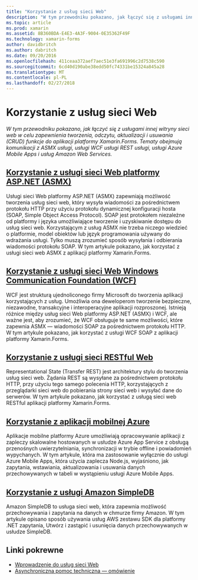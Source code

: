 ```yaml
---
title: "Korzystanie z usług sieci Web"
description: "W tym przewodniku pokazano, jak łączyć się z usługami innej witryny sieci web w celu zapewnienia tworzenia, odczytu, aktualizacji i usuwania (CRUD) funkcje do aplikacji platformy Xamarin.Forms. Tematy obejmują komunikacji z ASMX usługi, usługi WCF usługi REST usługi, usługi Azure Mobile Apps i usług Amazon Web Services."
ms.topic: article
ms.prod: xamarin
ms.assetid: 8B360BDA-E4E3-4A3F-9004-0E35362F49F
ms.technology: xamarin-forms
author: davidbritch
ms.author: dabritch
ms.date: 09/20/2016
ms.openlocfilehash: 411ceaa372aef7aec51e3fa691996c2d7538c590
ms.sourcegitcommit: 6cd40d190abe38edd50fc74331be15324a845a28
ms.translationtype: MT
ms.contentlocale: pl-PL
ms.lasthandoff: 02/27/2018
---
```

# <a name="consuming-web-services"></a>Korzystanie z usług sieci Web

_W tym przewodniku pokazano, jak łączyć się z usługami innej witryny sieci web w celu zapewnienia tworzenia, odczytu, aktualizacji i usuwania (CRUD) funkcje do aplikacji platformy Xamarin.Forms. Tematy obejmują komunikacji z ASMX usługi, usługi WCF usługi REST usługi, usługi Azure Mobile Apps i usług Amazon Web Services._

## <a name="consuming-an-aspnet-web-service-asmxxamarin-formsdata-cloudconsumingasmxmd"></a>[Korzystanie z usługi sieci Web platformy ASP.NET (ASMX)](~/xamarin-forms/data-cloud/consuming/asmx.md)

Usługi sieci Web platformy ASP.NET (ASMX) zapewniają możliwość tworzenia usług sieci web, który wysyła wiadomości za pośrednictwem protokołu HTTP przy użyciu protokołu dynamicznej konfiguracji hosta (SOAP, Simple Object Access Protocol). SOAP jest protokołem niezależne od platformy i języka umożliwiające tworzenie i uzyskiwanie dostępu do usług sieci web. Korzystającym z usług ASMX nie trzeba niczego wiedzieć o platformie, model obiektów lub język programowania używany do wdrażania usługi. Tylko muszą zrozumieć sposób wysyłania i odbierania wiadomości protokołu SOAP. W tym artykule pokazano, jak korzystać z usługi sieci web ASMX z aplikacji platformy Xamarin.Forms.

## <a name="consuming-a-windows-communication-foundation-wcf-web-servicexamarin-formsdata-cloudconsumingwcfmd"></a>[Korzystanie z usługi sieci Web Windows Communication Foundation (WCF)](~/xamarin-forms/data-cloud/consuming/wcf.md)

WCF jest strukturą ujednoliconego firmy Microsoft do tworzenia aplikacji korzystających z usług. Umożliwia ona deweloperom tworzenie bezpieczne, niezawodne, transakcyjne i interoperacyjne aplikacji rozproszonej. Istnieją różnice między usług sieci Web platformy ASP.NET (ASMX) i WCF, ale ważne jest, aby zrozumieć, że WCF obsługuje te same możliwości, które zapewnia ASMX — wiadomości SOAP za pośrednictwem protokołu HTTP. W tym artykule pokazano, jak korzystać z usługi WCF SOAP z aplikacji platformy Xamarin.Forms.

## <a name="consuming-a-restful-web-servicexamarin-formsdata-cloudconsumingrestmd"></a>[Korzystanie z usługi sieci RESTful Web](~/xamarin-forms/data-cloud/consuming/rest.md)

Representational State (Transfer REST) jest architektury stylu do tworzenia usług sieci web. Żądania REST są wysyłane za pośrednictwem protokołu HTTP, przy użyciu tego samego polecenia HTTP, korzystających z przeglądarki sieci web do pobierania strony sieci web i wysyłać dane do serwerów. W tym artykule pokazano, jak korzystać z usługą sieci web RESTful aplikacji platformy Xamarin.Forms.

## <a name="consuming-an-azure-mobile-appxamarin-formsdata-cloudconsumingazuremd"></a>[Korzystanie z aplikacji mobilnej Azure](~/xamarin-forms/data-cloud/consuming/azure.md)

Aplikacje mobilne platformy Azure umożliwiają opracowywanie aplikacji z zapleczy skalowalne hostowanych w usłudze Azure App Service z obsługą przenośnych uwierzytelniania, synchronizacji w trybie offline i powiadomień wypychanych. W tym artykule, która ma zastosowanie wyłącznie do usługi Azure Mobile Apps, która użycia zaplecza Node.js, wyjaśniono, jak zapytania, wstawiania, aktualizowania i usuwania danych przechowywanych w tabeli w wystąpieniu usługi Azure Mobile Apps.

## <a name="consuming-an-amazon-simpledb-servicexamarin-formsdata-cloudconsumingawsmd"></a>[Korzystanie z usługi Amazon SimpleDB](~/xamarin-forms/data-cloud/consuming/aws.md)

Amazon SimpleDB to usługa sieci web, która zapewnia możliwość przechowywania i zapytania na danych w chmurze firmy Amazon. W tym artykule opisano sposób używania usług AWS zestawu SDK dla platformy .NET zapytania, Utwórz i zastąpić i usunięcia danych przechowywanych w usłudze SimpleDB.


## <a name="related-links"></a>Linki pokrewne

- [Wprowadzenie do usług sieci Web](~/cross-platform/data-cloud/web-services/index.md)
- [Asynchroniczna pomoc techniczna — omówienie](~/cross-platform/platform/async.md)
